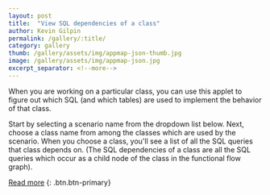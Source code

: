 ```yaml
---
layout: post
title:  "View SQL dependencies of a class"
author: Kevin Gilpin
permalink: /gallery/:title/
category: gallery
thumb: /gallery/assets/img/appmap-json-thumb.jpg
image: /gallery/assets/img/appmap-json.jpg
excerpt_separator: <!--more-->
---
```

When you are working on a particular class, you can use this applet to figure out which SQL (and which tables) are used to implement the behavior of that class.

Start by selecting a scenario name from the dropdown list below. Next, choose a class name from among the classes which are used by the scenario. When you choose a class, you'll see a list of all the SQL queries that class depends on. (The SQL dependencies of a class are all the SQL queries which occur as a child node of the class in the functional flow graph).
<!--more-->

[Read more](https://observablehq.com/@kgilpin/sql-dependencies-for-discourse-postscontroller-create-wh)
{: .btn.btn-primary}